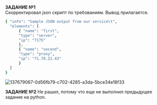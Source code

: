 **ЗАДАНИЕ №1**  
Скорректировал json скрипт по требованиям. Вывод прилагается.
  ```BASH
  { "info": "Sample JSON output from our service\t",
    "elements": [
        { "name": "first",
        "type": "server",
        "ip": "7175" 
        },
        { "name": "second",
        "type": "proxy",
        "ip": "71.78.22.43"
        }
    ]
  }
  ```
  
![137679067-0d56fb79-c702-4285-a3da-5bce34e18f33](https://user-images.githubusercontent.com/87299405/137909425-3b786d25-3b10-496e-bb68-379fedf855cb.png)


**ЗАДАНИЕ №2** Не рашил, потому что еще не выполнил предыдущее задание на python.
